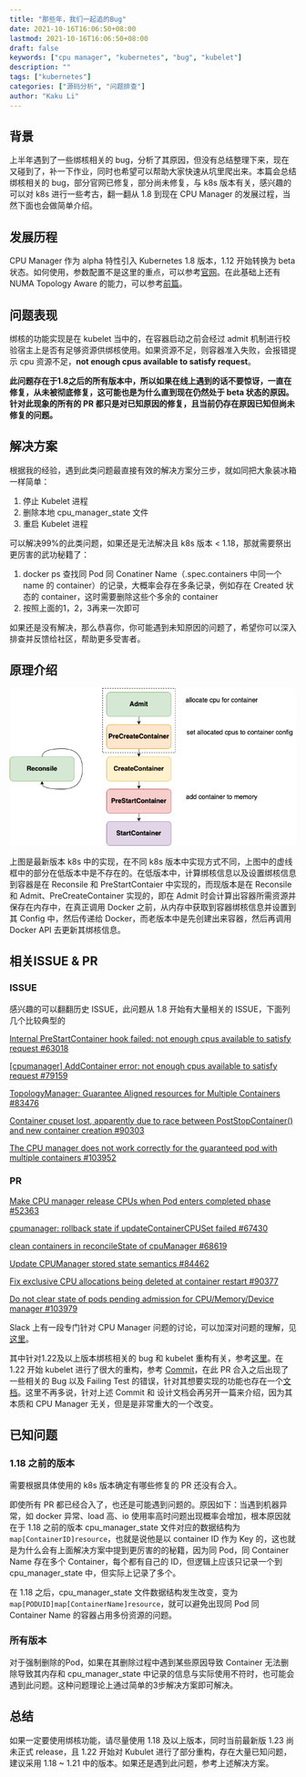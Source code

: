```yaml
---
title: "那些年，我们一起追的Bug"
date: 2021-10-16T16:06:50+08:00
lastmod: 2021-10-16T16:06:50+08:00
draft: false
keywords: ["cpu manager", "kubernetes", "bug", "kubelet"]
description: ""
tags: ["kubernetes"]
categories: ["源码分析", "问题排查"]
author: "Kaku Li"
---
```


## 背景

上半年遇到了一些绑核相关的 bug，分析了其原因，但没有总结整理下来，现在又碰到了，补一下作业，同时也希望可以帮助大家快速从坑里爬出来。本篇会总结绑核相关的 bug，部分官网已修复，部分尚未修复，与 k8s 版本有关，感兴趣的可以对 k8s 进行一些考古，翻一翻从 1.8 到现在 CPU Manager 的发展过程，当然下面也会做简单介绍。

## 发展历程

CPU Manager 作为 alpha 特性引入 Kubernetes 1.8 版本，1.12 开始转换为 beta 状态。如何使用，参数配置不是这里的重点，可以参考[官网](https://kubernetes.io/docs/tasks/administer-cluster/cpu-management-policies/)。在此基础上还有 NUMA Topology Aware 的能力，可以参考[前篇](./kubernetes-topology-manager)。

## 问题表现

绑核的功能实现是在 kubelet 当中的，在容器启动之前会经过 admit 机制进行校验宿主上是否有足够资源供绑核使用。如果资源不足，则容器准入失败，会报错提示 cpu 资源不足，**not enough cpus available to satisfy request**。

**此问题存在于1.8之后的所有版本中，所以如果在线上遇到的话不要惊讶，一直在修复，从未被彻底修复，这可能也是为什么直到现在仍然处于 beta 状态的原因。针对此现象的所有的 PR 都只是对已知原因的修复，且当前仍存在原因已知但尚未修复的问题。**

## 解决方案

根据我的经验，遇到此类问题最直接有效的解决方案分三步，就如同把大象装冰箱一样简单：

1. 停止 Kubelet 进程
2. 删除本地 cpu_manager_state 文件
3. 重启 Kubelet 进程

可以解决99%的此类问题，如果还是无法解决且 k8s 版本 < 1.18，那就需要祭出更厉害的武功秘籍了：

1. docker ps 查找同 Pod 同 Conatiner Name（.spec.containers 中同一个 name 的 container）的记录，大概率会存在多条记录，例如存在 Created 状态的 container，这时需要删除这些个多余的 container
2. 按照上面的1，2，3再来一次即可

如果还是没有解决，那么恭喜你，你可能遇到未知原因的问题了，希望你可以深入排查并反馈给社区，帮助更多受害者。

## 原理介绍

<img src="./cpu_manager.png" alt="cpu manager" style="zoom:150%;" />

上图是最新版本 k8s 中的实现，在不同 k8s 版本中实现方式不同，上图中的虚线框中的部分在低版本中是不存在的。在低版本中，计算绑核信息以及设置绑核信息到容器是在 Reconsile 和 PreStartContaier 中实现的，而现版本是在 Reconsile 和 Admit、PreCreateContainer 实现的，即在 Admit 时会计算出容器所需资源并保存在内存中，在真正调用 Docker 之前，从内存中获取到容器绑核信息并设置到其 Config 中，然后传递给 Docker，而老版本中是先创建出来容器，然后再调用 Docker API 去更新其绑核信息。

## 相关ISSUE & PR

### ISSUE

感兴趣的可以翻翻历史 ISSUE，此问题从 1.8 开始有大量相关的 ISSUE，下面列几个比较典型的

[Internal PreStartContainer hook failed: not enough cpus available to satisfy request #63018](https://github.com/kubernetes/kubernetes/issues/63018)

[[cpumanager] AddContainer error: not enough cpus available to satisfy request #79159](https://github.com/kubernetes/kubernetes/issues/79159)

[TopologyManager: Guarantee Aligned resources for Multiple Containers #83476](https://github.com/kubernetes/kubernetes/issues/83476)

[Container cpuset lost, apparently due to race between PostStopContainer() and new container creation #90303](https://github.com/kubernetes/kubernetes/issues/90303)

[The CPU manager does not work correctly for the guaranteed pod with multiple containers #103952](https://github.com/kubernetes/kubernetes/issues/103952)

### PR

[Make CPU manager release CPUs when Pod enters completed phase #52363](https://github.com/kubernetes/kubernetes/pull/52363)

[cpumanager: rollback state if updateContainerCPUSet failed #67430](https://github.com/kubernetes/kubernetes/pull/67430)

[clean containers in reconcileState of cpuManager #68619](https://github.com/kubernetes/kubernetes/pull/68619)

[Update CPUManager stored state semantics #84462](https://github.com/kubernetes/kubernetes/pull/84462)

[Fix exclusive CPU allocations being deleted at container restart #90377](https://github.com/kubernetes/kubernetes/pull/90377)

[Do not clear state of pods pending admission for CPU/Memory/Device manager #103979](https://github.com/kubernetes/kubernetes/pull/103979)

Slack 上有一段专门针对 CPU Manager 问题的讨论，可以加深对问题的理解，见[这里](https://kubernetes.slack.com/archives/C0BP8PW9G/p1587155932390500)。

其中针对1.22及以上版本绑核相关的 bug 和 kubelet 重构有关，参考[这里](https://github.com/kubernetes/kubernetes/issues/103952#issuecomment-888387811)。在 1.22 开始 kubelet 进行了很大的重构，参考 [Commit](https://github.com/kubernetes/kubernetes/commit/3eadd1a9ead7a009a9abfbd603a5efd0560473cc)，在此 PR 合入之后出现了一些相关的 Bug 以及 Failing Test 的错误，针对其想要实现的功能也存在一个[文档](https://docs.google.com/document/d/1Pic5TPntdJnYfIpBeZndDelM-AbS4FN9H2GTLFhoJ04/edit#)。这里不再多说，针对上述 Commit 和 设计文档会再另开一篇来介绍，因为其本质和 CPU Manager 无关，但是是非常重大的一个改变。

## 已知问题

### 1.18 之前的版本

需要根据具体使用的 k8s 版本确定有哪些修复的 PR 还没有合入。

即使所有 PR 都已经合入了，也还是可能遇到问题的。原因如下：当遇到机器异常，如 docker 异常、load 高、io 使用率高时问题出现概率会增加，根本原因就在于 1.18 之前的版本 cpu_manager_state 文件对应的数据结构为 `map[ContainerID]resource`，也就是说他是以 container ID 作为 Key 的，这也就是为什么会有上面解决方案中提到更厉害的的秘籍，因为同 Pod，同 Container Name 存在多个 Container，每个都有自己的 ID，但逻辑上应该只记录一个到 cpu_manager_state 中，但实际上记录了多个。

在 1.18 之后，cpu_manager_state 文件数据结构发生改变，变为`map[PODUID]map[ContainerName]resource`，就可以避免出现同 Pod 同 Container Name 的容器占用多份资源的问题。

### 所有版本

对于强制删除的Pod，如果在其删除过程中遇到某些原因导致 Container 无法删除导致其内存和 cpu_manager_state 中记录的信息与实际使用不符时，也可能会遇到此问题。这种问题理论上通过简单的3步解决方案即可解决。

## 总结

如果一定要使用绑核功能，请尽量使用 1.18 及以上版本，同时当前最新版 1.23 尚未正式 release，且 1.22 开始对 Kubulet 进行了部分重构，存在大量已知问题，建议采用 1.18 ~ 1.21 中的版本。如果还是遇到此问题，参考上述解决方案。
